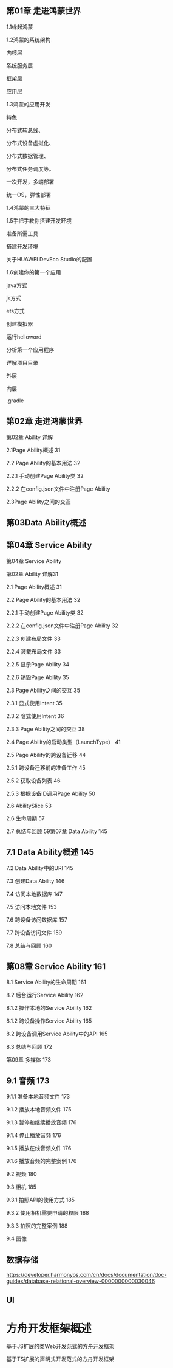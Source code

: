 ## 第01章 走进鸿蒙世界

1.1缘起鸿蒙

1.2鸿蒙的系统架构

内核层

系统服务层

框架层

应用层

1.3鸿蒙的应用开发

特色

分布式软总线、

分布式设备虚拟化、

分布式数据管理、

分布式任务调度等。

一次开发，多端部署

统一OS，弹性部署

1.4鸿蒙的三大特征

1.5手把手教你搭建开发环境

准备所需工具

搭建开发环境

关于HUAWEI DevEco Studio的配置

1.6创建你的第一个应用

java方式

js方式

ets方式

创建模拟器

运行helloword

分析第一个应用程序

详解项目目录

外层

内层



.gradle



## 第02章 走进鸿蒙世界

第02章 Ability 详解

2.1Page Ability概述 31

2.2 Page Ability的基本用法 32

2.2.1 手动创建Page Ability类 32

2.2.2 在config.json文件中注册Page Ability

2.3Page Ability之间的交互

## 第03Data Ability概述

## 第04章 Service Ability 

第04章 Service Ability 



第02章 Ability 详解31

2.1 Page Ability概述 31

2.2 Page Ability的基本用法 32

2.2.1 手动创建Page Ability类 32

2.2.2 在config.json文件中注册Page Ability 32

2.2.3 创建布局文件 33

2.2.4 装载布局文件 33

2.2.5 显示Page Ability 34

2.2.6 销毁Page Ability 35

2.3 Page Ability之间的交互 35

2.3.1 显式使用Intent 35

2.3.2 隐式使用Intent 36

2.3.3 Page Ability之间的交互 38

2.4 Page Ability的启动类型（LaunchType） 41

2.5 Page Ability的跨设备迁移 44

2.5.1 跨设备迁移前的准备工作 45

2.5.2 获取设备列表 46

2.5.3 根据设备ID调用Page Ability 50

2.6 AbilitySlice 53

2.6 生命周期 57

2.7 总结与回顾 59第07章 Data Ability 145

## 7.1 Data Ability概述 145

7.2 Data Ability中的URI 145

7.3 创建Data Ability 146

7.4 访问本地数据库 147

7.5 访问本地文件 153

7.6 跨设备访问数据库 157

7.7 跨设备访问文件 159

7.8 总结与回顾 160

## 第08章 Service Ability 161

8.1 Service Ability的生命周期 161

8.2 后台运行Service Ability 162

8.1.2 操作本地的Service Ability 162

8.1.2 跨设备操作Service Ability 165

8.2 跨设备调用Service Ability中的API 165

8.3 总结与回顾 172

第09章 多媒体 173

## 9.1 音频 173

9.1.1 准备本地音频文件 173

9.1.2 播放本地音频文件 175

9.1.3 暂停和继续播放音频 176

9.1.4 停止播放音频 176

9.1.5 播放在线音频文件 176

9.1.6 播放音频的完整案例 176

9.2 视频 180

9.3 相机 185

9.3.1 拍照API的使用方式 185

9.3.2 使用相机需要申请的权限 188

9.3.3 拍照的完整案例 188

9.4 图像

## 数据存储

https://developer.harmonyos.com/cn/docs/documentation/doc-guides/database-relational-overview-0000000000030046



## UI

# 方舟开发框架概述

基于JS扩展的类Web开发范式的方舟开发框架

基于TS扩展的声明式开发范式的方舟开发框架
